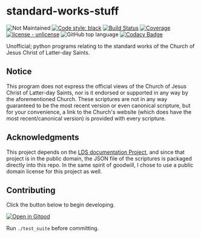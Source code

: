 # standard-works-stuff
![Not Maintained](https://img.shields.io/badge/maintained-no-red.svg?style=flat) [![Code style: black](https://img.shields.io/badge/code%20style-black-000000.svg)](https://github.com/ambv/black) [![Build Status](https://travis-ci.org/extremepayne/standard-works-stuff.svg?branch=master)](https://travis-ci.org/extremepayne/standard-works-stuff) [![Coverage](https://codecov.io/gh/extremepayne/standard-works-stuff/branch/master/graph/badge.svg)](https://codecov.io/gh/extremepayne/standard-works-stuff) [![license - unlicense](https://img.shields.io/badge/license-unlicense-blue)](https://unlicense.org/) ![GitHub top language](https://img.shields.io/github/languages/top/extremepayne/standard-works-stuff.svg) [![Codacy Badge](https://api.codacy.com/project/badge/Grade/365a864cd5914ddbaad45ef1071af434)](https://www.codacy.com/manual/extremepayne/standard-works-stuff?utm_source=github.com&amp;utm_medium=referral&amp;utm_content=extremepayne/standard-works-stuff&amp;utm_campaign=Badge_Grade)

Unofficial; python programs relating to the standard works of the Church of Jesus Christ of Latter-day Saints.

## Notice
This program does not express the official views of the Church of Jesus Christ of Latter-day Saints, nor is it endorsed or supported in any way by the aforementioned Church. These scriptures are not in any way guaranteed to be the most recent version or even canonical scripture, but for your convenience, a link to the Church's website (which does have the most recent/canonical version) is provided with every scripture.

## Acknowledgments
This project depends on the [LDS documentation Project](https://github.com/mormon-documentation-project/lds-scriptures), and since that project is in the public domain, the JSON file of the scriptures is packaged directly into this repo. In the same spirit of goodwill, I chose to use a public domain license for this project as well.

## Contributing
Click the button below to begin developing.

[![Open in Gitpod](https://gitpod.io/button/open-in-gitpod.svg)](https://gitpod.io/#https://github.com/extremepayne/standard-works-stuff)

Run `./test_suite` before committing.
